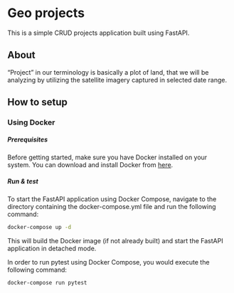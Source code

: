 # Geo projects

This is a simple CRUD projects application built using FastAPI.

## About

“Project” in our terminology is basically a plot of land, that we will be analyzing by utilizing the satellite imagery captured in selected date range.

## How to setup

### Using Docker

##### Prerequisites

Before getting started, make sure you have Docker installed on your system. You can download and install Docker from [here](https://www.docker.com/get-started).

##### Run & test

To start the FastAPI application using Docker Compose, navigate to the directory containing the docker-compose.yml file and run the following command:

```bash
docker-compose up -d
```

This will build the Docker image (if not already built) and start the FastAPI application in detached mode.

In order to run pytest using Docker Compose, you would execute the following command:

```bash
docker-compose run pytest
```

